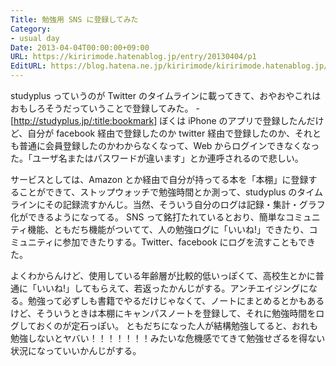 ```yaml
---
Title: 勉強用 SNS に登録してみた
Category:
- usual day
Date: 2013-04-04T00:00:00+09:00
URL: https://kiririmode.hatenablog.jp/entry/20130404/p1
EditURL: https://blog.hatena.ne.jp/kiririmode/kiririmode.hatenablog.jp/atom/entry/8454420450078209828
---
```



studyplus っていうのが Twitter のタイムラインに載ってきて、おやおやこれはおもしろそうだっていうことで登録してみた。
-[http://studyplus.jp/:title:bookmark]
ぼくは iPhone のアプリで登録したんだけど、自分が facebook 経由で登録したのか twitter 経由で登録したのか、それとも普通に会員登録したのかわからなくなって、Web からログインできなくなった。「ユーザ名またはパスワードが違います」とか連呼されるので悲しい。


サービスとしては、Amazon とか経由で自分が持ってる本を「本棚」に登録することができて、ストップウォッチで勉強時間とか測って、studyplus のタイムラインにその記録流すかんじ。当然、そういう自分のログは記録・集計・グラフ化ができるようになってる。
SNS って銘打たれているとおり、簡単なコミュニティ機能、ともだち機能がついてて、人の勉強ログに「いいね!」できたり、コミュニティに参加できたりする。Twitter、facebook にログを流すこともできた。


よくわからんけど、使用している年齢層が比較的低いっぽくて、高校生とかに普通に「いいね!」してもらえて、若返ったかんじがする。アンチエイジングになる。勉強って必ずしも書籍でやるだけじゃなくて、ノートにまとめるとかもあるけど、そういうときは本棚にキャンパスノートを登録して、それに勉強時間をログしておくのが定石っぽい。
ともだちになった人が結構勉強してると、おれも勉強しないとヤバい！！！！！！！みたいな危機感でてきて勉強せざるを得ない状況になっていいかんじがする。
